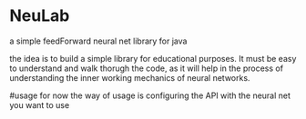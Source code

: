 # NeuLab
 a simple feedForward neural net library for java

the idea is to build a simple library for educational purposes.
It must be easy to understand and walk thorugh the code, as it will help in the process of understanding 
the inner working mechanics of neural networks.

#usage
for now the way of usage is configuring the API with the neural net you want to use
